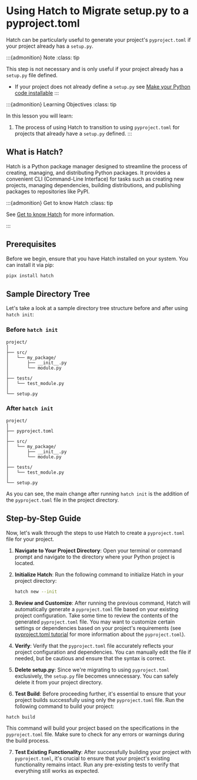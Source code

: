 # Using Hatch to Migrate setup.py to a pyproject.toml

Hatch can be particularly useful to generate your project's `pyproject.toml` if your project already has a `setup.py`.

:::{admonition} Note
:class: tip

This step is not necessary and is only useful if your project already has a `setup.py` file defined.
* If your project does not already define a `setup.py` see [Make your Python code installable](installable-code.md)
:::

:::{admonition} Learning Objectives
:class: tip

In this lesson you will learn:

1. The process of using Hatch to transition to using `pyproject.toml` for projects that already have a `setup.py` defined.
:::

## What is Hatch?

Hatch is a Python package manager designed to streamline the process of creating, managing, and distributing Python packages. It provides a convenient CLI (Command-Line Interface) for tasks such as creating new projects, managing dependencies, building distributions, and publishing packages to repositories like PyPI.

:::{admonition} Get to know Hatch
:class: tip

See [Get to know Hatch](get-to-know-hatch.md) for more information.

:::

## Prerequisites

Before we begin, ensure that you have Hatch installed on your system. You can install it via pip:

```bash
pipx install hatch
```

## Sample Directory Tree

Let's take a look at a sample directory tree structure before and after using `hatch init`:

### Before `hatch init`

```
project/
│
├── src/
│   └── my_package/
│       ├── __init__.py
│       └── module.py
│
├── tests/
│   └── test_module.py
│
└── setup.py
```

### After `hatch init`

```
project/
│
├── pyproject.toml
│
├── src/
│   └── my_package/
│       ├── __init__.py
│       └── module.py
│
├── tests/
│   └── test_module.py
│
└── setup.py
```

As you can see, the main change after running `hatch init` is the addition of the `pyproject.toml` file in the project directory.

## Step-by-Step Guide

Now, let's walk through the steps to use Hatch to create a `pyproject.toml` file for your project.

1. **Navigate to Your Project Directory**: Open your terminal or command prompt and navigate to the directory where your Python project is located.

2. **Initialize Hatch**: Run the following command to initialize Hatch in your project directory:

   ```bash
   hatch new --init
   ```

3. **Review and Customize**: After running the previous command, Hatch will automatically generate a `pyproject.toml` file based on your existing project configuration. Take some time to review the contents of the generated `pyproject.toml` file. You may want to customize certain settings or dependencies based on your project's requirements (see [pyproject.toml tutorial](pyproject-toml.md) for more information about the `pyproject.toml`).

4. **Verify**: Verify that the `pyproject.toml` file accurately reflects your project configuration and dependencies. You can manually edit the file if needed, but be cautious and ensure that the syntax is correct.

5. **Delete setup.py**: Since we're migrating to using `pyproject.toml` exclusively, the `setup.py` file becomes unnecessary. You can safely delete it from your project directory.

6. **Test Build**: Before proceeding further, it's essential to ensure that your project builds successfully using only the `pyproject.toml` file. Run the following command to build your project:

```bash
hatch build
```

This command will build your project based on the specifications in the `pyproject.toml` file. Make sure to check for any errors or warnings during the build process.

7. **Test Existing Functionality**: After successfully building your project with `pyproject.toml`, it's crucial to ensure that your project's existing functionality remains intact. Run any pre-existing tests to verify that everything still works as expected.
